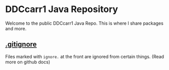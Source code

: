 # DDCcarr1 Java Repository
Welcome to the public DDCcarr1 Java Repo. This is where I share packages and more.

## [.gitignore](.gitignore)
Files marked with `ignore.` at the front are ignored from certain things. (Read more on github docs)
